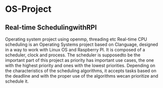 # OS-Project
## Real-time SchedulingwithRPI
Operating system project using openmp, threading etc
Real-time CPU scheduling is an Operating Systems project based on Clanguage, designed in a way to work with Linux OS and Raspberry PI.
It is composed of a scheduler, clock and process. The scheduler is supposedto be the important part of this project as priority has important use cases, the one with the highest priority and ones with the lowest priorities. Depending on the characteristics of the scheduling algorithms, it accepts
tasks based on the deadline and with the proper use of the algorithms wecan prioritize and schedule it.

